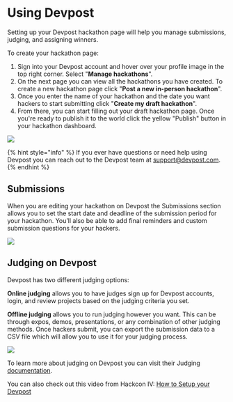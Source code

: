 # Using Devpost

Setting up your Devpost hackathon page will help you manage submissions, judging, and assigning winners.&#x20;

To create your hackathon page:

1. Sign into your Devpost account and hover over your profile image in the top right corner. Select "**Manage hackathons**".
2. On the next page you can view all the hackathons you have created. To create a new hackathon page click "**Post a new in-person hackathon**".
3. Once you enter the name of your hackathon and the date you want hackers to start submitting click "**Create my draft hackathon**".
4. From there, you can start filling out your draft hackathon page. Once you're ready to publish it to the world click the yellow "Publish" button in your hackathon dashboard.

![](../../../.gitbook/assets/untitled.gif)

{% hint style="info" %}
If you ever have questions or need help using Devpost you can reach out to the Devpost team at [support@devpost.com](mailto:support@devpost.com).
{% endhint %}

## Submissions

When you are editing your hackathon on Devpost the Submissions section allows you to set the start date and deadline of the submission period for your hackathon. You’ll also be able to add final reminders and custom submission questions for your hackers.

![](../../../.gitbook/assets/screen-shot-2020-07-16-at-11.50.09-am.png)

## Judging on Devpost

Devpost has two different judging options:

**Online judging** allows you to have judges sign up for Devpost accounts, login, and review projects based on the judging criteria you set.

**Offline judging** allows you to run judging however you want. This can be through expos, demos, presentations, or any combination of other judging methods. Once hackers submit, you can export the submission data to a CSV file which will allow you to use it for your judging process.

![](../../../.gitbook/assets/screen-shot-2020-07-16-at-11.57.29-am.png)

To learn more about judging on Devpost you can visit their Judging [documentation](https://help.devpost.com/hc/en-us/sections/360003401091-Judging).&#x20;

You can also check out this video from Hackcon IV: [How to Setup your Devpost](https://www.youtube.com/watch?v=E5EJb3l-pBQ\&index=17\&list=PLPDgudJ\_VDUcS5ELB-\_OZ3Zy5nn5iqvSi)
